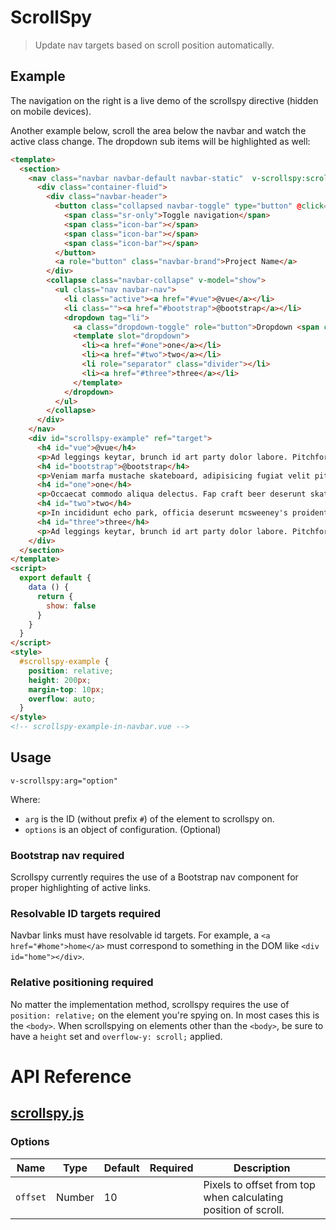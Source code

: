 # ScrollSpy

> Update nav targets based on scroll position automatically.

## Example

The navigation on the right is a live demo of the scrollspy directive (hidden on mobile devices).

Another example below, scroll the area below the navbar and watch the active class change. The dropdown sub items will be highlighted as well:

```html
<template>
  <section>
    <nav class="navbar navbar-default navbar-static"  v-scrollspy:scrollspy-example>
      <div class="container-fluid">
        <div class="navbar-header">
          <button class="collapsed navbar-toggle" type="button" @click="show=!show">
            <span class="sr-only">Toggle navigation</span>
            <span class="icon-bar"></span>
            <span class="icon-bar"></span>
            <span class="icon-bar"></span>
          </button>
          <a role="button" class="navbar-brand">Project Name</a>
        </div>
        <collapse class="navbar-collapse" v-model="show">
          <ul class="nav navbar-nav">
            <li class="active"><a href="#vue">@vue</a></li>
            <li class=""><a href="#bootstrap">@bootstrap</a></li>
            <dropdown tag="li">
              <a class="dropdown-toggle" role="button">Dropdown <span class="caret"></span></a>
              <template slot="dropdown">
                <li><a href="#one">one</a></li>
                <li><a href="#two">two</a></li>
                <li role="separator" class="divider"></li>
                <li><a href="#three">three</a></li>
              </template>
            </dropdown>
          </ul>
        </collapse>
      </div>
    </nav>
    <div id="scrollspy-example" ref="target">
      <h4 id="vue">@vue</h4>
      <p>Ad leggings keytar, brunch id art party dolor labore. Pitchfork yr enim lo-fi before they sold out qui. Tumblr farm-to-table bicycle rights whatever. Anim keffiyeh carles cardigan. Velit seitan mcsweeney's photo booth 3 wolf moon irure. Cosby sweater lomo jean shorts, williamsburg hoodie minim qui you probably haven't heard of them et cardigan trust fund culpa biodiesel wes anderson aesthetic. Nihil tattooed accusamus, cred irony biodiesel keffiyeh artisan ullamco consequat.</p>
      <h4 id="bootstrap">@bootstrap</h4>
      <p>Veniam marfa mustache skateboard, adipisicing fugiat velit pitchfork beard. Freegan beard aliqua cupidatat mcsweeney's vero. Cupidatat four loko nisi, ea helvetica nulla carles. Tattooed cosby sweater food truck, mcsweeney's quis non freegan vinyl. Lo-fi wes anderson +1 sartorial. Carles non aesthetic exercitation quis gentrify. Brooklyn adipisicing craft beer vice keytar deserunt.</p>
      <h4 id="one">one</h4>
      <p>Occaecat commodo aliqua delectus. Fap craft beer deserunt skateboard ea. Lomo bicycle rights adipisicing banh mi, velit ea sunt next level locavore single-origin coffee in magna veniam. High life id vinyl, echo park consequat quis aliquip banh mi pitchfork. Vero VHS est adipisicing. Consectetur nisi DIY minim messenger bag. Cred ex in, sustainable delectus consectetur fanny pack iphone.</p>
      <h4 id="two">two</h4>
      <p>In incididunt echo park, officia deserunt mcsweeney's proident master cleanse thundercats sapiente veniam. Excepteur VHS elit, proident shoreditch +1 biodiesel laborum craft beer. Single-origin coffee wayfarers irure four loko, cupidatat terry richardson master cleanse. Assumenda you probably haven't heard of them art party fanny pack, tattooed nulla cardigan tempor ad. Proident wolf nesciunt sartorial keffiyeh eu banh mi sustainable. Elit wolf voluptate, lo-fi ea portland before they sold out four loko. Locavore enim nostrud mlkshk brooklyn nesciunt.</p>
      <h4 id="three">three</h4>
      <p>Ad leggings keytar, brunch id art party dolor labore. Pitchfork yr enim lo-fi before they sold out qui. Tumblr farm-to-table bicycle rights whatever. Anim keffiyeh carles cardigan. Velit seitan mcsweeney's photo booth 3 wolf moon irure. Cosby sweater lomo jean shorts, williamsburg hoodie minim qui you probably haven't heard of them et cardigan trust fund culpa biodiesel wes anderson aesthetic. Nihil tattooed accusamus, cred irony biodiesel keffiyeh artisan ullamco consequat.</p>
    </div>
  </section>
</template>
<script>
  export default {
    data () {
      return {
        show: false
      }
    }
  }
</script>
<style>
  #scrollspy-example {
    position: relative;
    height: 200px;
    margin-top: 10px;
    overflow: auto;
  }
</style>
<!-- scrollspy-example-in-navbar.vue -->
```

## Usage

```
v-scrollspy:arg="option"
```

Where:

* `arg` is the ID (without prefix `#`) of the element to scrollspy on.
* `options` is an object of configuration. (Optional)

### Bootstrap nav required

Scrollspy currently requires the use of a Bootstrap nav component for proper highlighting of active links.

### Resolvable ID targets required

Navbar links must have resolvable id targets. For example, a `<a href="#home">home</a>` must correspond to something in the DOM like `<div id="home"></div>`.

### Relative positioning required

No matter the implementation method, scrollspy requires the use of `position: relative;` on the element you're spying on. In most cases this is the `<body>`. When scrollspying on elements other than the `<body>`, be sure to have a `height` set and `overflow-y: scroll;` applied.

# API Reference

## [scrollspy.js](https://github.com/wxsms/uiv/blob/release/src/directives/scrollspy/scrollspy.js)

### Options

Name             | Type       | Default      | Required | Description
---------------- | ---------- | ------------ | -------- | -----------------------
`offset`         | Number     | 10           |          | Pixels to offset from top when calculating position of scroll.
